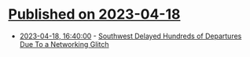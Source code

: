 # [Published on 2023-04-18](index.md)

* [2023-04-18, 16:40:00](https://it.slashdot.org/story/23/04/18/1610204/southwest-delayed-hundreds-of-departures-due-to-a-networking-glitch?utm_source=rss1.0mainlinkanon&utm_medium=feed) - [Southwest Delayed Hundreds of Departures Due To a Networking Glitch](https://it.slashdot.org/story/23/04/18/1610204/southwest-delayed-hundreds-of-departures-due-to-a-networking-glitch?utm_source=rss1.0mainlinkanon&utm_medium=feed)
